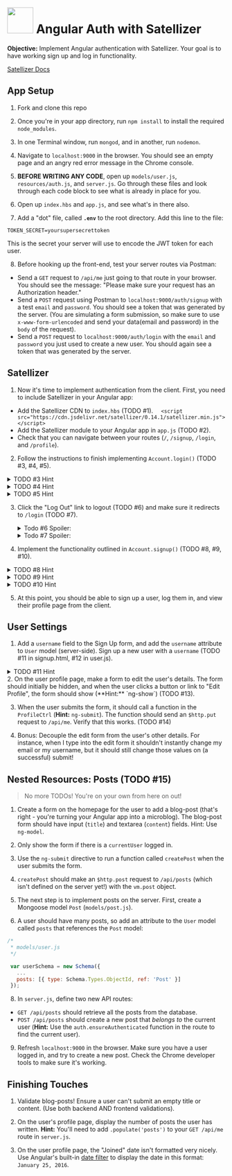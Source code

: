 # <img src="https://cloud.githubusercontent.com/assets/7833470/10899314/63829980-8188-11e5-8cdd-4ded5bcb6e36.png" height="60"> Angular Auth with Satellizer

**Objective:** Implement Angular authentication with Satellizer. Your goal is to have working sign up and log in functionality.

 <a href="https://github.com/sahat/satellizer#authloginuser-options" target="_blank">Satellizer Docs</a>

## App Setup

1. Fork and clone this repo

2. Once you're in your app directory, run `npm install` to install the required `node_modules`.

3. In one Terminal window, run `mongod`, and in another, run `nodemon`.

4. Navigate to `localhost:9000` in the browser. You should see an empty page and an angry red error message in the Chrome console.

5. **BEFORE WRITING ANY CODE**, open up `models/user.js`, `resources/auth.js`, and `server.js`. Go through these files and look through each code block to see what is already in place for you.

6. Open up `index.hbs` and `app.js`, and see what's in there also.

7. Add a "dot" file, called **`.env`** to the root directory. Add this line to the file:

  ```
  TOKEN_SECRET=yoursupersecrettoken
  ```

  This is the secret your server will use to encode the JWT token for each user.

8. Before hooking up the front-end, test your server routes via Postman:
  * Send a `GET` request to `/api/me` just going to that route in your browser. You should see the message: "Please make sure your request has an Authorization header."
  * Send a `POST` request using Postman to `localhost:9000/auth/signup` with a test `email` and `password`. You should see a token that was generated by the server. (You are simulating a form submission, so make sure to use `x-www-form-urlencoded` and send your data(email and password) in the `body` of the request).
  * Send a `POST` request to `localhost:9000/auth/login` with the `email` and `password` you just used to create a new user. You should again see a token that was generated by the server.

## Satellizer

1. Now it's time to implement authentication from the client. First, you need to include Satellizer in your Angular app:
  * Add the Satellizer CDN to `index.hbs` (TODO #1).
  ```   <script src="https://cdn.jsdelivr.net/satellizer/0.14.1/satellizer.min.js"></script> ```
  * Add the Satellizer module to your Angular app in `app.js` (TODO #2).
  * Check that you can navigate between your routes (`/`, `/signup`, `/login`, and `/profile`).

2. Follow the instructions to finish implementing `Account.login()` (TODO #3, #4, #5).
<details><summary>TODO #3 Hint</summary>
``` $auth.setToken(response.data.token) ```
</details>
<details><summary>TODO #4 Hint</summary>
``` vm.new_user = {}```
</details>
<details><summary>TODO #5 Hint</summary>
inject $location into your controller
``` $location.path('/profile') ```
</details>

3. Click the "Log Out" link to logout (TODO #6) and make sure it redirects to `/login` (TODO #7).

    <details><summary>Todo #6 Spoiler:</summary>
    ```js
    return (
        $auth
          .logout() // delete token
          .then(function() {
            $auth.removeToken();
            self.user = null;
          })
    )
    ```  
    </details>

    <details><summary>Todo #7 Spoiler:</summary>
    add $location into this controller also

    ```js
        $location.path('/login')
    ```  
    </details>

4. Implement the functionality outlined in `Account.signup()` (TODO #8, #9, #10).
<details><summary>TODO #8 Hint</summary>
inject $location into your controller
```     
return (
      $auth
        .signup(userData)
        .then(function(response) {
        // Redirect user here to login page or perhaps some other intermediate page
        // that requires email address verification before any other part of the site can be accessed.
          $auth.setToken(response.data.token);
        })
      .catch(function(response) {
        console.log("handling errors?", response);
        })

      );
      ```
</details>
<details><summary>TODO #9 Hint</summary>
inject $location into your controller
``` vm.new_user = {} ```
</details>
<details><summary>TODO #10 Hint</summary>
inject $location into your controller
``` $location.path('/profile') ```
</details>

5. At this point, you should be able to sign up a user, log them in, and view their profile page from the client.

## User Settings

1. Add a `username` field to the Sign Up form, and add the `username` attribute to `User` model (server-side). Sign up a new user with a `username` (TODO #11 in signup.html, #12 in user.js).
<details><summary>TODO #11 Hint</summary>
```
<div class="form-group">
    <input type="text" ng-model="sc.new_user.username" class="form-control" placeholder="Username">
  </div>
 ```
</details>
2. On the user profile page, make a form to edit the user's details. The form should initially be hidden, and when the user clicks a button or link to "Edit Profile", the form should show (**Hint:** `ng-show`) (TODO #13).

3. When the user submits the form, it should call a function in the `ProfileCtrl` (**Hint:** `ng-submit`). The function should send an `$http.put` request to `/api/me`. Verify that this works. (TODO #14)

4. Bonus: Decouple the edit form from the user's other details. For instance, when I type into the edit form it shouldn't instantly change my email or my username, but it should still change those values on (a successful) submit!

## Nested Resources: Posts (TODO #15)
> No more TODOs! You're on your own from here on out!


1. Create a form on the homepage for the user to add a blog-post (that's right - you're turning your Angular app into a microblog). The blog-post form should have input (`title`) and textarea (`content`) fields. Hint: Use `ng-model`.

3. Only show the form if there is a `currentUser` logged in.

4. Use the `ng-submit` directive to run a function called `createPost` when the user submits the form.

5. `createPost` should make an `$http.post` request to `/api/posts` (which isn't defined on the server yet!) with the `vm.post` object.

6. The next step is to implement posts on the server. First, create a Mongoose model `Post` (`models/post.js`).

7. A user should have many posts, so add an attribute to the `User` model called `posts` that references the `Post` model:

  ```js
  /*
   * models/user.js
   */

   var userSchema = new Schema({
     ...
     posts: [{ type: Schema.Types.ObjectId, ref: 'Post' }]
   });
  ```

8. In `server.js`, define two new API routes:
  * `GET /api/posts` should retrieve all the posts from the database.
  * `POST /api/posts` should create a new post that *belongs to* the current user (**Hint:** Use the `auth.ensureAuthenticated` function in the route to find the current user).

9. Refresh `localhost:9000` in the browser. Make sure you have a user logged in, and try to create a new post. Check the Chrome developer tools to make sure it's working.

## Finishing Touches

1. Validate blog-posts! Ensure a user can't submit an empty title or content. (Use both backend AND frontend validations).

2. On the user's profile page, display the number of posts the user has written. **Hint:** You'll need to add `.populate('posts')` to your `GET /api/me` route in `server.js`.

3. On the user profile page, the "Joined" date isn't formatted very nicely. Use Angular's built-in <a href="https://docs.angularjs.org/api/ng/filter/date" target="_blank">date filter</a> to display the date in this format: `January 25, 2016`.
